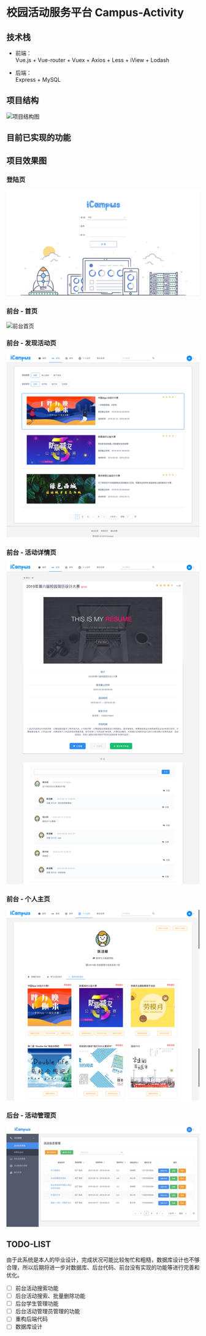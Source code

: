 # 校园活动服务平台 Campus-Activity 


## 技术栈
- 前端：  
Vue.js + Vue-router + Vuex + Axios + Less + iView + Lodash

- 后端：  
Express + MySQL

## 项目结构
![项目结构图](https://i.loli.net/2019/05/19/5ce158dae544685926.jpg "项目结构图")

## 目前已实现的功能


## 项目效果图

### 登陆页  
![登陆页](https://raw.githubusercontent.com/chieminchan/campus-activity/master/screenshots/%E7%99%BB%E9%99%86%E9%A1%B5.png "登陆页")


### 前台 - 首页  
![前台首页](https://github.com/chieminchan/campus-activity/blob/master/screenshots/%E9%A6%96%E9%A1%B5.png "前台首页")


### 前台 - 发现活动页  
![发现活动页 ](https://github.com/chieminchan/campus-activity/blob/master/screenshots/%E5%8F%91%E7%8E%B0%E9%A1%B5.png?raw=true "发现活动页")


### 前台 - 活动详情页  
![活动详情页](https://github.com/chieminchan/campus-activity/blob/master/screenshots/%E8%AF%A6%E6%83%85%E9%A1%B5.png "活动详情页")


### 前台 - 个人主页  
![个人主页](https://raw.githubusercontent.com/chieminchan/campus-activity/master/screenshots/%E4%B8%AA%E4%BA%BA%E4%B8%BB%E9%A1%B5.png "个人主页")


### 后台 - 活动管理页  
![活动管理页](https://github.com/chieminchan/campus-activity/blob/master/screenshots/%E6%B4%BB%E5%8A%A8%E7%AE%A1%E7%90%86%E9%A1%B5.png?raw=true "活动管理页")


## TODO-LIST
由于此系统是本人的毕业设计，完成状况可能比较匆忙和粗糙，数据库设计也不够合理，所以后期将进一步对数据库、后台代码、前台没有实现的功能等进行完善和优化。
- [ ] 前台活动搜索功能
- [ ] 后台活动搜索、批量删除功能
- [ ] 后台学生管理功能
- [ ] 后台活动管理员管理的功能
- [ ] 重构后端代码
- [ ] 数据库设计
